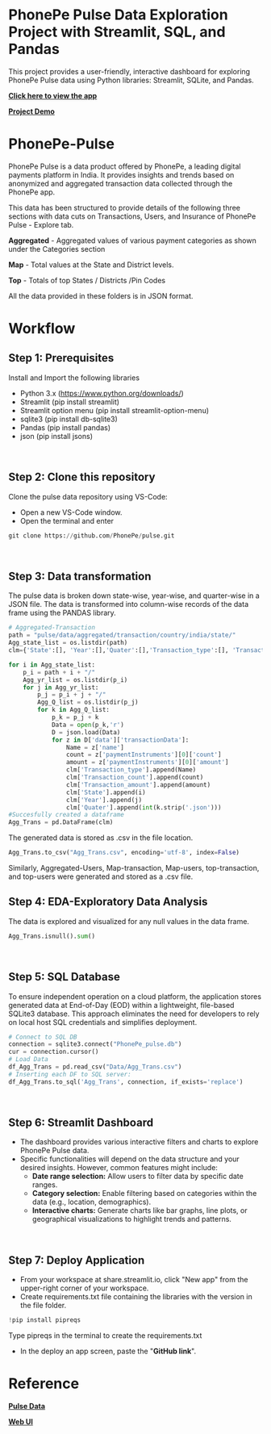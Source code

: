 # PhonePe Pulse Data Exploration Project with Streamlit, SQL, and Pandas
This project provides a user-friendly, interactive dashboard for exploring PhonePe Pulse data using Python libraries: Streamlit, SQLite, and Pandas.

[**Click here to view the app**](https://phonepe-pulse-guvi.streamlit.app/) 

[**Project Demo**](https://www.linkedin.com/posts/aishwarya-velmurugan_hi-everyone-im-excited-to-share-my-latest-activity-7177355823961051136-r7Uz?utm_source=share&utm_medium=member_desktop)
<br>

# PhonePe-Pulse
PhonePe Pulse is a data product offered by PhonePe, a leading digital payments platform in India. It provides insights and trends based on anonymized and aggregated transaction data collected through the PhonePe app.   


This data has been structured to provide details of the following three sections with data cuts on Transactions, Users, and Insurance of PhonePe Pulse - Explore tab.

**Aggregated** - Aggregated values of various payment categories as shown under the Categories section


**Map** - Total values at the State and District levels.


**Top** - Totals of top States / Districts /Pin Codes


All the data provided in these folders is in JSON format.
<br>

# Workflow
## Step 1: Prerequisites
Install and Import the following libraries
- Python 3.x (https://www.python.org/downloads/)
- Streamlit (pip install streamlit)
- Streamlit option menu (pip install streamlit-option-menu)
- sqlite3 (pip install db-sqlite3)
- Pandas (pip install pandas)
- json (pip install jsons)   
<br>

## Step 2: Clone this repository
Clone the pulse data repository using VS-Code:
- Open a new VS-Code window.
- Open the terminal and enter
```python
git clone https://github.com/PhonePe/pulse.git
```
<br>  

## Step 3: Data transformation
The pulse data is broken down state-wise, year-wise, and quarter-wise in a JSON file. The data is transformed into column-wise records of the data frame using the PANDAS library.
```python
# Aggregated-Transaction
path = "pulse/data/aggregated/transaction/country/india/state/"
Agg_state_list = os.listdir(path)
clm={'State':[], 'Year':[],'Quater':[],'Transaction_type':[], 'Transaction_count':[], 'Transaction_amount':[]}

for i in Agg_state_list:
    p_i = path + i + "/"
    Agg_yr_list = os.listdir(p_i)
    for j in Agg_yr_list:
        p_j = p_i + j + "/"
        Agg_Q_list = os.listdir(p_j)
        for k in Agg_Q_list:
            p_k = p_j + k
            Data = open(p_k,'r')
            D = json.load(Data)
            for z in D['data']['transactionData']:
                Name = z['name']
                count = z['paymentInstruments'][0]['count']
                amount = z['paymentInstruments'][0]['amount']
                clm['Transaction_type'].append(Name)
                clm['Transaction_count'].append(count)
                clm['Transaction_amount'].append(amount)
                clm['State'].append(i)
                clm['Year'].append(j)
                clm['Quater'].append(int(k.strip('.json')))
#Succesfully created a dataframe
Agg_Trans = pd.DataFrame(clm)
```
The generated data is stored as .csv in the file location.
```python
Agg_Trans.to_csv("Agg_Trans.csv", encoding='utf-8', index=False)
```
Similarly, Aggregated-Users, Map-transaction, Map-users, top-transaction, and top-users were generated and stored as a .csv file.
 <br>

## Step 4: EDA-Exploratory Data Analysis
The data is explored and visualized for any null values in the data frame. 
```python
Agg_Trans.isnull().sum()
```
 <br>  

## Step 5: SQL Database
To ensure independent operation on a cloud platform, the application stores generated data at End-of-Day (EOD) within a lightweight, file-based SQLite3 database. This approach eliminates the need for developers to rely on local host SQL credentials and simplifies deployment.
```python
# Connect to SQL DB
connection = sqlite3.connect("PhonePe_pulse.db")
cur = connection.cursor()
# Load Data
df_Agg_Trans = pd.read_csv("Data/Agg_Trans.csv")
# Inserting each DF to SQL server:
df_Agg_Trans.to_sql('Agg_Trans', connection, if_exists='replace')
```
 <br>  

## Step 6: Streamlit Dashboard
- The dashboard provides various interactive filters and charts to explore PhonePe Pulse data.
- Specific functionalities will depend on the data structure and your desired insights. However, common features might include:
    - **Date range selection:** Allow users to filter data by specific date ranges.
    - **Category selection:** Enable filtering based on categories within the data (e.g., location, demographics).
    - **Interactive charts:** Generate charts like bar graphs, line plots, or geographical visualizations to highlight trends and patterns.
<br>

## Step 7: Deploy Application
- From your workspace at share.streamlit.io, click "New app" from the upper-right corner of your workspace.
- Create requirements.txt file containing the libraries with the version in the file folder.
```python
!pip install pipreqs
```
Type pipreqs in the terminal to create the requirements.txt
- In the deploy an app screen, paste the "**GitHub link**".

# Reference
[**Pulse Data**](https://github.com/PhonePe/pulse.git)

[**Web UI**](https://www.phonepe.com/pulse/explore/transaction/2023/4/)   
